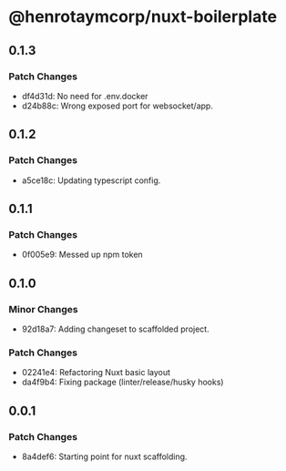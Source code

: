 # @henrotaymcorp/nuxt-boilerplate

## 0.1.3

### Patch Changes

- df4d31d: No need for .env.docker
- d24b88c: Wrong exposed port for websocket/app.

## 0.1.2

### Patch Changes

- a5ce18c: Updating typescript config.

## 0.1.1

### Patch Changes

- 0f005e9: Messed up npm token

## 0.1.0

### Minor Changes

- 92d18a7: Adding changeset to scaffolded project.

### Patch Changes

- 02241e4: Refactoring Nuxt basic layout
- da4f9b4: Fixing package (linter/release/husky hooks)

## 0.0.1

### Patch Changes

- 8a4def6: Starting point for nuxt scaffolding.
